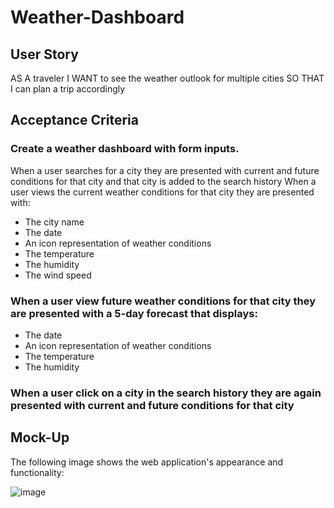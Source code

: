 # Weather-Dashboard

## User Story

AS A traveler
I WANT to see the weather outlook for multiple cities
SO THAT I can plan a trip accordingly

## Acceptance Criteria

### Create a weather dashboard with form inputs.

When a user searches for a city they are presented with current and future conditions for that city and that city is added to the search history
When a user views the current weather conditions for that city they are presented with:

* The city name
* The date
* An icon representation of weather conditions
* The temperature
* The humidity
* The wind speed

### When a user view future weather conditions for that city they are presented with a 5-day forecast that displays:

* The date
* An icon representation of weather conditions
* The temperature
* The humidity


### When a user click on a city in the search history they are again presented with current and future conditions for that city


## Mock-Up

The following image shows the web application's appearance and functionality:

![image](https://user-images.githubusercontent.com/86853558/211680496-690655d9-e26f-4778-8c28-1711cf3ad65c.png)

